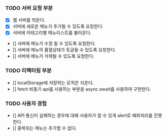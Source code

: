 ### TODO 서버 요청 부분
- [X] 웹 서버를 띄운다.
- [X] 서버에 새로운 메뉴가 추가될 수 있도록 요청한다.
- [X] 서버에 카테고리별 메뉴리스트를 불러온다.
- [] 서버에 메뉴가 수정 될 수 있도록 요청한다.
- [] 서버에 메뉴의 품절상태가 토글될 수 있도록 요청한다.
- [] 서버에 메뉴가 삭제될 수 있도록 요청한다.

### TODO 리팩터링 부분
- [] localStorage에 저장하는 로직은 지운다.
- [] fetch 비동기 api를 사용하는 부분을 async await를 사용하여 구현한다.

### TODO 사용자 경험
- [] API 통신이 실패하는 경우에 대해 사용자가 알 수 있게 alert로 예외처리를 진행한다.
- [] 중복되는 메뉴는 추가할 수 없다.
